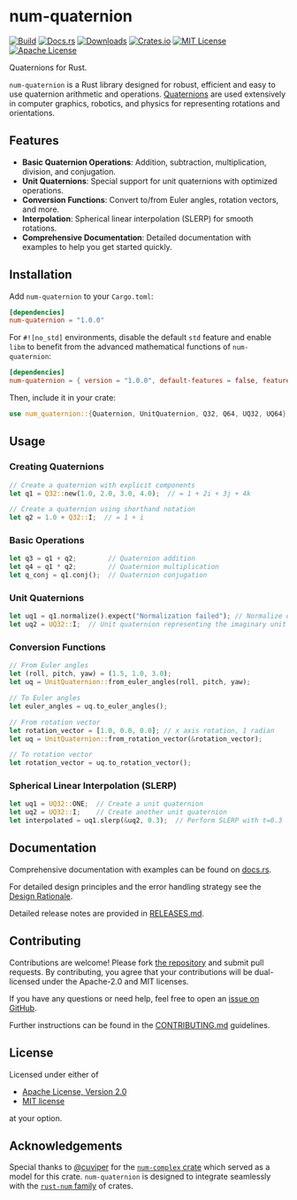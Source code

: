 # num-quaternion

[![Build](https://img.shields.io/github/actions/workflow/status/ralphtandetzky/num-quaternion/cargo_build_and_test.yml?branch=master)](https://github.com/ralphtandetzky/num-quaternion/actions)
[![Docs.rs](https://docs.rs/num-quaternion/badge.svg)](https://docs.rs/num-quaternion)
[![Downloads](https://img.shields.io/crates/d/num-quaternion)](https://crates.io/crates/num-quaternion)
[![Crates.io](https://img.shields.io/crates/v/num-quaternion.svg)](https://crates.io/crates/num-quaternion)
[![MIT License](https://img.shields.io/badge/license-MIT-blue)](LICENSE-MIT.md)
[![Apache License](https://img.shields.io/badge/license-Apache_2.0-blue)](LICENSE-APACHE.md)

Quaternions for Rust.

`num-quaternion` is a Rust library designed for robust, efficient and easy to
use quaternion arithmetic and operations.
[Quaternions](https://en.wikipedia.org/wiki/Quaternion) are used extensively
in computer graphics, robotics, and physics for representing rotations and
orientations.

## Features

- **Basic Quaternion Operations**: Addition, subtraction, multiplication,
  division, and conjugation.
- **Unit Quaternions**: Special support for unit quaternions with optimized
  operations.
- **Conversion Functions**: Convert to/from Euler angles, rotation vectors,
  and more.
- **Interpolation**: Spherical linear interpolation (SLERP) for smooth
  rotations.
- **Comprehensive Documentation**: Detailed documentation with examples to
  help you get started quickly.

## Installation

Add `num-quaternion` to your `Cargo.toml`:

```toml
[dependencies]
num-quaternion = "1.0.0"
```

For `#![no_std]` environments, disable the default `std` feature and enable
`libm` to benefit from the advanced mathematical functions of `num-quaternion`:

```toml
[dependencies]
num-quaternion = { version = "1.0.0", default-features = false, features = ["libm"] }
```

Then, include it in your crate:

```rust
use num_quaternion::{Quaternion, UnitQuaternion, Q32, Q64, UQ32, UQ64};
```

## Usage

### Creating Quaternions

```rust
// Create a quaternion with explicit components
let q1 = Q32::new(1.0, 2.0, 3.0, 4.0);  // = 1 + 2i + 3j + 4k

// Create a quaternion using shorthand notation
let q2 = 1.0 + Q32::I;  // = 1 + i
```

### Basic Operations

```rust
let q3 = q1 + q2;        // Quaternion addition
let q4 = q1 * q2;        // Quaternion multiplication
let q_conj = q1.conj();  // Quaternion conjugation
```

### Unit Quaternions

```rust
let uq1 = q1.normalize().expect("Normalization failed"); // Normalize quaternion
let uq2 = UQ32::I;  // Unit quaternion representing the imaginary unit
```

### Conversion Functions

```rust
// From Euler angles
let (roll, pitch, yaw) = (1.5, 1.0, 3.0);
let uq = UnitQuaternion::from_euler_angles(roll, pitch, yaw);

// To Euler angles
let euler_angles = uq.to_euler_angles();

// From rotation vector
let rotation_vector = [1.0, 0.0, 0.0]; // x axis rotation, 1 radian
let uq = UnitQuaternion::from_rotation_vector(&rotation_vector);

// To rotation vector
let rotation_vector = uq.to_rotation_vector();
```

### Spherical Linear Interpolation (SLERP)

```rust
let uq1 = UQ32::ONE;  // Create a unit quaternion
let uq2 = UQ32::I;    // Create another unit quaternion
let interpolated = uq1.slerp(&uq2, 0.3);  // Perform SLERP with t=0.3
```

## Documentation

Comprehensive documentation with examples can be found on
[docs.rs](https://docs.rs/num-quaternion/latest/num-quaternion/).

For detailed design principles and the error handling strategy see the
[Design Rationale](DESIGN_RATIONALE.md).

Detailed release notes are provided in [RELEASES.md](RELEASES.md).

## Contributing

Contributions are welcome! Please fork
[the repository](https://github.com/ralphtandetzky/num-quaternion) and submit
pull requests. By contributing, you agree that your contributions will be
dual-licensed under the Apache-2.0 and MIT licenses.

If you have any questions or need help, feel free to open an
[issue on GitHub](https://github.com/ralphtandetzky/num-quaternion/issues).

Further instructions can be found in the [CONTRIBUTING.md](CONTRIBUTING.md)
guidelines.

## License

Licensed under either of

- [Apache License, Version 2.0](LICENSE-APACHE.md)
- [MIT license](LICENSE-MIT.md)

at your option.

## Acknowledgements

Special thanks to [@cuviper](https://github.com/cuviper) for the
[`num-complex` crate](https://crates.io/crates/num-complex) which served
as a model for this crate. `num-quaternion` is designed to integrate seamlessly
with the [`rust-num` family](https://github.com/rust-num) of crates.
